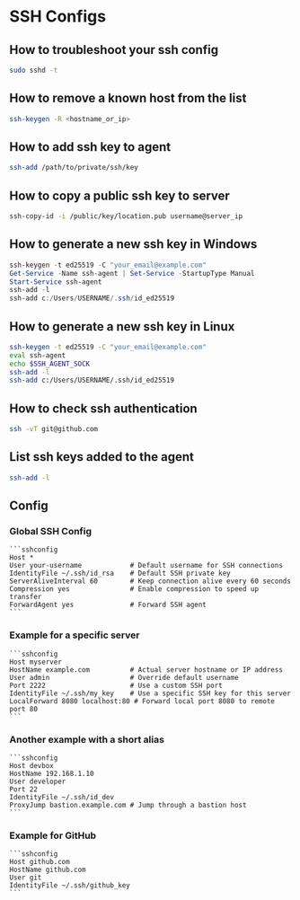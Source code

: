# SSH Configs

## How to troubleshoot your ssh config
   ```bash
   sudo sshd -t
   ```

## How to remove a known host from the list
   ```bash
   ssh-keygen -R <hostname_or_ip>
   ```

## How to add ssh key to agent
   ```bash
   ssh-add /path/to/private/ssh/key
   ```

## How to copy a public ssh key to server
  ```bash
  ssh-copy-id -i /public/key/location.pub username@server_ip
  ```

## How to generate a new ssh key in Windows 
  ```powershell
  ssh-keygen -t ed25519 -C "your_email@example.com"
  Get-Service -Name ssh-agent | Set-Service -StartupType Manual
  Start-Service ssh-agent
  ssh-add -l
  ssh-add c:/Users/USERNAME/.ssh/id_ed25519
  ```

## How to generate a new ssh key in Linux
  ```bash
  ssh-keygen -t ed25519 -C "your_email@example.com"
  eval ssh-agent
  echo $SSH_AGENT_SOCK
  ssh-add -l
  ssh-add c:/Users/USERNAME/.ssh/id_ed25519
  ```

## How to check ssh authentication
   ```bash
   ssh -vT git@github.com
   ```

## List ssh keys added to the agent
   ```bash
   ssh-add -l
   ```

## Config

### Global SSH Config
    ```sshconfig
    Host *
    User your-username            # Default username for SSH connections
    IdentityFile ~/.ssh/id_rsa    # Default SSH private key
    ServerAliveInterval 60        # Keep connection alive every 60 seconds
    Compression yes               # Enable compression to speed up transfer
    ForwardAgent yes              # Forward SSH agent
    ```

### Example for a specific server
    ```sshconfig
    Host myserver
    HostName example.com          # Actual server hostname or IP address
    User admin                    # Override default username
    Port 2222                     # Use a custom SSH port
    IdentityFile ~/.ssh/my_key    # Use a specific SSH key for this server
    LocalForward 8080 localhost:80 # Forward local port 8080 to remote port 80
    ```

### Another example with a short alias
    ```sshconfig
    Host devbox
    HostName 192.168.1.10
    User developer
    Port 22
    IdentityFile ~/.ssh/id_dev
    ProxyJump bastion.example.com # Jump through a bastion host
    ```

### Example for GitHub
    ```sshconfig
    Host github.com
    HostName github.com
    User git
    IdentityFile ~/.ssh/github_key
    ```

